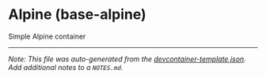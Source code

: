 
# Alpine (base-alpine)

Simple Alpine container





---

_Note: This file was auto-generated from the [devcontainer-template.json](https://github.com/ragsworks/devcontainer-templates/blob/main/src/base-alpine/devcontainer-template.json).  Add additional notes to a `NOTES.md`._
